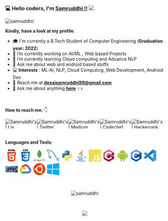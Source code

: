 

### 💻 Hello coders, I'm [Samruddhi !!](https://github.com/samruddhi-coder) <img src="https://media.giphy.com/media/hvRJCLFzcasrR4ia7z/giphy.gif" width="25px">
<p align="left"> <img src=https://komarev.com/ghpvc/?username=samruddhi-coder alt=samruddhi/> </p>


**Kindly, have a look at my profile**.


- 🎓 I'm currently a B.Tech Student of Computer Engineering (**Graduation year: 2022**)
- 🔭 I’m currently working on AI/ML , Web based Projects
- 🌱 I’m currently learning Cloud computing and Advance NLP
- 💬 Ask me about web and android based stuffs
- 💻 **Interests** : ML-AI, NLP, Cloud Computing ,Web Development, Android Dev
- 📧 Reach me at **desaisamruddhi99@gmail.com**  
- 📨 Ask me about anything [**here**](https://github.com/samruddhi-coder/samruddhi-coder/issues) 👈 


<br />

**How to reach me:** 👇


<a href="https://www.linkedin.com/in/samruddhi-desai-b02b2514a/">
  <img align="left" alt="Samruddhi's | Lin" height="30px" width="100px" src="https://img.shields.io/badge/LinkedIn-0077B5?style=for-the-badge&logo=linkedin&logoColor=white" />
</a>
                                  
<a href="https://twitter.com/Samru2000">
  <img align="left" alt="Samruddhi's | Twitter" height="30px" width="100px" src="https://img.shields.io/badge/Twitter-1DA1F2?style=for-the-badge&logo=twitter&logoColor=white "/>
</a>

<a href="https://medium.com/@samrud2000">
  <img align="left" alt="Samruddhi's | Medium" height="30px" width="100px" src="https://img.shields.io/badge/Medium-12100E?style=for-the-badge&logo=medium&logoColor=white" />
</a>
                                   
<a href="https://www.codechef.com/users/samruddhi_28">
  <img align="left" alt="Samruddhi's | Codechef"  height="30px" width="100px" src="https://img.shields.io/badge/-CodeChef-5B4638?style=for-the-badge&logo=CodeChef&logoColor=white" />
</a> 

<a href="https://www.hackerrank.com/desaisamruddhi99">
  <img align="left" alt="Samruddhi's | Hackerrank" height="30px" width="100px" src="https://img.shields.io/badge/-Hackerrank-2EC866?style=for-the-badge&logo=HackerRank&logoColor=white" />
</a>

                        
</br>
<br />
<br />


**Languages and Tools:**
<br />

<p align="left">
    <img src="https://raw.githubusercontent.com/devicons/devicon/master/icons/html5/html5-original-wordmark.svg" alt="html5" width="40" height="40"/>
   <img src="https://raw.githubusercontent.com/devicons/devicon/master/icons/css3/css3-original-wordmark.svg" alt="css3" width="40" height="40"/>
  <img src="https://raw.githubusercontent.com/devicons/devicon/master/icons/mongodb/mongodb-original-wordmark.svg" alt="mongodb" width="40" height="40"/>
   <img src="https://github.com/devicons/devicon/blob/master/icons/mysql/mysql-original.svg" alt="sql" width="40" height="40"/>
  <img src="https://raw.githubusercontent.com/devicons/devicon/master/icons/python/python-original.svg" alt="python" width="40" height="40"/> 
  <img src="https://github.com/devicons/devicon/blob/master/icons/java/java-original.svg" alt="java" width="40" height="40"/>
    <img src="https://github.com/devicons/devicon/blob/master/icons/javascript/javascript-plain.svg" alt="javascript" width="40" height="40"/> 
  <img src="https://github.com/devicons/devicon/blob/master/icons/cplusplus/cplusplus-original.svg" alt="cpp" width="40" height="40"/> 
  <img src="https://github.com/devicons/devicon/blob/master/icons/android/android-original.svg" alt="android" width="40" height="40"/> 
  <img src="https://github.com/devicons/devicon/blob/master/icons/c/c-original.svg" alt="c" width="40" height="40"/> 
  <img src="https://github.com/devicons/devicon/blob/master/icons/vscode/vscode-original.svg" alt="vscode" width="40" height="40"/> 
  <img src="https://github.com/devicons/devicon/blob/master/icons/php/php-original.svg" alt="php" width="40" height="40"/> 
    <img src="https://github.com/devicons/devicon/blob/master/icons/googlecloud/googlecloud-original.svg" alt="php" width="40" height="40"/> 
    <img src="https://github.com/devicons/devicon/blob/master/icons/ubuntu/ubuntu-plain.svg" alt="php" width="40" height="40"/> 
    <img src="https://github.com/devicons/devicon/blob/master/icons/windows8/windows8-original.svg" alt="php" width="40" height="40"/>  </p> </br>

<p align="center"> <img src=https://github-readme-stats.vercel.app/api?username=samruddhi-coder&show_icons=true alt=samruddhi /> </p>

</br>
<a href="https://github.com/samruddhi-coder">
 <p align="center">  <img align="center" src="https://github-readme-stats.vercel.app/api/top-langs/?username=samruddhi-coder&theme=tokyonight&layout=compact&" />
</a>
